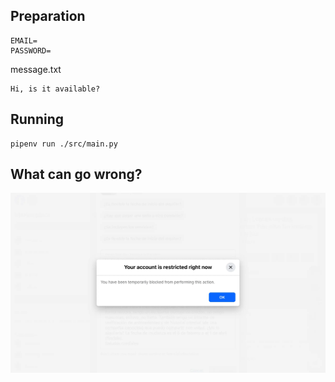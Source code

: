 ## Preparation

```
EMAIL=
PASSWORD=
```

message.txt
```
Hi, is it available?
```

## Running

```shell
pipenv run ./src/main.py
```

## What can go wrong?

![Account is restricated](doc/RestriactedAccount.webp)